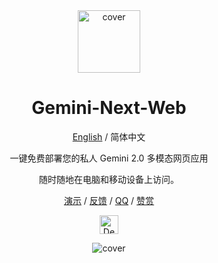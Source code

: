 <div align="center">

<img src="https://github.com/user-attachments/assets/b32944c3-3a05-4380-b5cb-8cc4093f00a9" alt="cover" style="width: 100px; height: 100px;">

<h1 align="center">Gemini-Next-Web</h1>

[English](https://github.com/ElricLiu/Gemini-Next-Web) / 简体中文

一键免费部署您的私人 Gemini 2.0 多模态网页应用

随时随地在电脑和移动设备上访问。

[演示](https://www.gemininextweb.com/) / [反馈](https://github.com/ElricLiu/Gemini-Next-Web/issues) / [QQ](https://qm.qq.com/q/Bxx3eI3ilW) / [赞赏](https://www.buymeacoffee.com/elricliu)

[<img src="https://vercel.com/button" alt="Deploy on Vercel" height="30">](https://vercel.com/new/clone?repository-url=https://github.com/ElricLiu/Gemini-Next-Web&env=NEXT_PUBLIC_GEMINI_API_KEY&project-name=Gemini-Next-Web&repository-name=Gemini-Next-Web)

![cover](https://github.com/user-attachments/assets/0dc224c0-52dd-4b40-bd08-8c744b267803)

</div>
